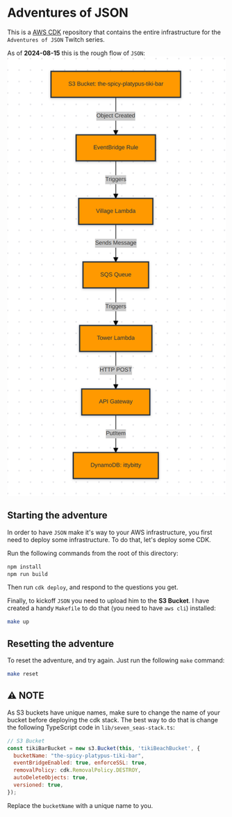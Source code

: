 # Adventures of JSON

This is a [AWS CDK](https://aws.amazon.com/cdk/) repository that contains the entire infrastructure for the `Adventures of JSON` Twitch series.

As of **2024-08-15** this is the rough flow of `JSON`:
![Mermaid chart](/img/mermaidflow.png)

## Starting the adventure

In order to have `JSON` make it's way to your AWS infrastructure, you first need to deploy some infrastructure. To do that, let's deploy some CDK.

Run the following commands from the root of this directory:
```bash
npm install
npm run build
```

Then run `cdk deploy`, and respond to the questions you get.

Finally, to kickoff `JSON` you need to upload him to the **S3 Bucket**. I have created a handy `Makefile` to do that (you need to have `aws cli`) installed:
```bash
make up
```

## Resetting the adventure

To reset the adventure, and try again. Just run the following `make` command:
```bash
make reset
```

## ⚠️ NOTE

As S3 buckets have unique names, make sure to change the name of your bucket before deploying the cdk stack. The best way to do that is change the following TypeScript code in `lib/seven_seas-stack.ts`:
```javascript
// S3 Bucket
const tikiBarBucket = new s3.Bucket(this, 'tikiBeachBucket', {
  bucketName: "the-spicy-platypus-tiki-bar",
  eventBridgeEnabled: true, enforceSSL: true,
  removalPolicy: cdk.RemovalPolicy.DESTROY,
  autoDeleteObjects: true,
  versioned: true,
});
```

Replace the `bucketName` with a unique name to you.

